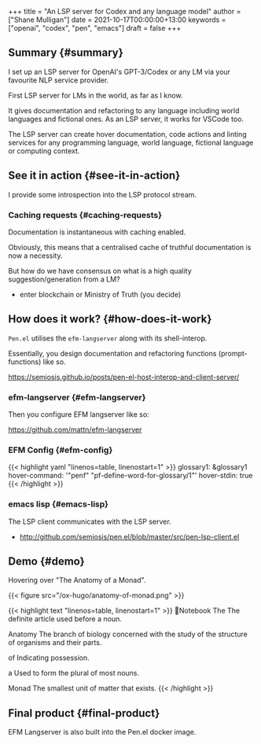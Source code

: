 +++
title = "An LSP server for Codex and any language model"
author = ["Shane Mulligan"]
date = 2021-10-17T00:00:00+13:00
keywords = ["openai", "codex", "pen", "emacs"]
draft = false
+++

## Summary {#summary}

I set up an LSP server for OpenAI's
GPT-3/Codex or any LM via your favourite NLP
service provider.

First LSP server for LMs in the world, as far
as I know.

It gives documentation and refactoring to any
language including world languages and
fictional ones. As an LSP server, it works for
VSCode too.

The LSP server can create hover documentation,
code actions and linting services for any
programming language, world language, fictional
language or computing context.


## See it in action {#see-it-in-action}

I provide some introspection into the LSP protocol stream.

<!-- Play on asciinema.com -->
<!-- <a title="asciinema recording" href="https://asciinema.org/a/qOxfj5RzSTp5e2JAKi46nDkbO" target="_blank"><img alt="asciinema recording" src="https://asciinema.org/a/qOxfj5RzSTp5e2JAKi46nDkbO.svg" /></a> -->
<!-- Play on the blog -->
<script src="https://asciinema.org/a/qOxfj5RzSTp5e2JAKi46nDkbO.js" id="asciicast-qOxfj5RzSTp5e2JAKi46nDkbO" async></script>


### Caching requests {#caching-requests}

Documentation is instantaneous with caching enabled.

<!-- Play on asciinema.com -->
<!-- <a title="asciinema recording" href="https://asciinema.org/a/dDH0uDr5jlgsvrdCBO7hAZYcJ" target="_blank"><img alt="asciinema recording" src="https://asciinema.org/a/dDH0uDr5jlgsvrdCBO7hAZYcJ.svg" /></a> -->
<!-- Play on the blog -->
<script src="https://asciinema.org/a/dDH0uDr5jlgsvrdCBO7hAZYcJ.js" id="asciicast-dDH0uDr5jlgsvrdCBO7hAZYcJ" async></script>

Obviously, this means that a centralised cache
of truthful documentation is now a necessity.

But how do we have consensus on what is a high
quality suggestion/generation from a LM?

-   enter blockchain or Ministry of Truth (you decide)


## How does it work? {#how-does-it-work}

`Pen.el` utilises the `efm-langserver` along with its shell-interop.

Essentially, you design documentation and refactoring functions (prompt-functions) like so.

<https://semiosis.github.io/posts/pen-el-host-interop-and-client-server/>


### efm-langserver {#efm-langserver}

Then you configure EFM langserver like so:

<https://github.com/mattn/efm-langserver>


### EFM Config {#efm-config}

{{< highlight yaml "linenos=table, linenostart=1" >}}
glossary1: &glossary1
  hover-command: '"penf" "pf-define-word-for-glossary/1"'
  hover-stdin: true
{{< /highlight >}}


### emacs lisp {#emacs-lisp}

The LSP client communicates with the LSP server.

-   <http://github.com/semiosis/pen.el/blob/master/src/pen-lsp-client.el>


## Demo {#demo}

Hovering over "The Anatomy of a Monad".

{{< figure src="/ox-hugo/anatomy-of-monad.png" >}}

{{< highlight text "linenos=table, linenostart=1" >}}
Notebook
The
The definite article used before a noun.

Anatomy
The branch of biology concerned with the study of the structure of organisms and their parts.

of
Indicating possession.

a
Used to form the plural of most nouns.

Monad
The smallest unit of matter that exists.
{{< /highlight >}}

<!-- Play on asciinema.com -->
<!-- <a title="asciinema recording" href="https://asciinema.org/a/qCTVSRGZgUZruwuiW1JVaNI6t" target="_blank"><img alt="asciinema recording" src="https://asciinema.org/a/qCTVSRGZgUZruwuiW1JVaNI6t.svg" /></a> -->
<!-- Play on the blog -->
<script src="https://asciinema.org/a/qCTVSRGZgUZruwuiW1JVaNI6t.js" id="asciicast-qCTVSRGZgUZruwuiW1JVaNI6t" async></script>


## Final product {#final-product}

EFM Langserver is also built into the Pen.el docker image.